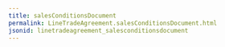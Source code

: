 ```yaml
---
title: salesConditionsDocument
permalink: LineTradeAgreement.salesConditionsDocument.html
jsonid: linetradeagreement_salesconditionsdocument
---
```

